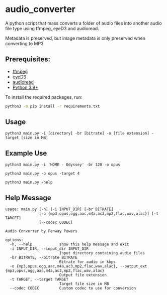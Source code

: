 # audio_converter
A python script that mass converts a folder of audio files into another audio file type using ffmpeg, eyeD3 and audioread.

Metadata is preserved, but image metadata is only preserved when converting to MP3. 

## Prerequisites: 

* [ffmpeg](https://ffmpeg.org/ffmpeg.html)
* [eyeD3](https://eyed3.readthedocs.io/en/latest/)
* [audioread](https://pypi.org/project/audioread/)
* [Python 3.9+](https://python.org)

To install the required packages, run:

```bash
python3 -m pip install -r requirements.txt
```

## Usage

`python3 main.py -i [directory] -br [bitrate] -o [file extension] -target [size in MB]`

## Example Use

`python3 main.py -i 'HOME - Odyssey' -br 128 -o opus`

`python3 main.py -o opus -target 4`

`python3 main.py -help`

## Help Message
            
```
usage: main.py [-h] [-i INPUT_DIR] [-br BITRATE]
               [-o {mp3,opus,ogg,aac,m4a,ac3,mp2,flac,wav,alac}] [-t TARGET]
               [--codec CODEC]

Audio Converter by Fenway Powers

options:
  -h, --help            show this help message and exit
  -i INPUT_DIR, --input_dir INPUT_DIR
                        Input directory containing audio files
  -br BITRATE, --bitrate BITRATE
                        Bitrate for audio in kbps
  -o {mp3,opus,ogg,aac,m4a,ac3,mp2,flac,wav,alac}, --output_ext {mp3,opus,ogg,aac,m4a,ac3,mp2,flac,wav,alac}
                        Output file extension
  -t TARGET, --target TARGET
                        Target file size in MB
  --codec CODEC         Custom codec to use for conversion
```
